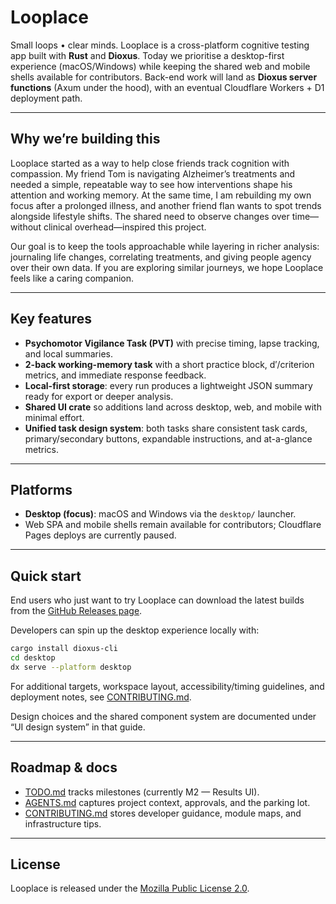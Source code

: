 # Looplace

Small loops • clear minds.
Looplace is a cross-platform cognitive testing app built with **Rust** and **Dioxus**. Today we prioritise a desktop-first experience (macOS/Windows) while keeping the shared web and mobile shells available for contributors. Back-end work will land as **Dioxus server functions** (Axum under the hood), with an eventual Cloudflare Workers + D1 deployment path.

---

## Why we’re building this

Looplace started as a way to help close friends track cognition with compassion. My friend Tom is navigating Alzheimer’s treatments and needed a simple, repeatable way to see how interventions shape his attention and working memory. At the same time, I am rebuilding my own focus after a prolonged illness, and another friend flan wants to spot trends alongside lifestyle shifts. The shared need to observe changes over time—without clinical overhead—inspired this project.

Our goal is to keep the tools approachable while layering in richer analysis: journaling life changes, correlating treatments, and giving people agency over their own data. If you are exploring similar journeys, we hope Looplace feels like a caring companion.

---

## Key features

- **Psychomotor Vigilance Task (PVT)** with precise timing, lapse tracking, and local summaries.
- **2-back working-memory task** with a short practice block, d′/criterion metrics, and immediate response feedback.
- **Local-first storage**: every run produces a lightweight JSON summary ready for export or deeper analysis.
- **Shared UI crate** so additions land across desktop, web, and mobile with minimal effort.
- **Unified task design system**: both tasks share consistent task cards, primary/secondary buttons, expandable instructions, and at-a-glance metrics.

---

## Platforms

- **Desktop (focus)**: macOS and Windows via the `desktop/` launcher.
- Web SPA and mobile shells remain available for contributors; Cloudflare Pages deploys are currently paused.

---

## Quick start

End users who just want to try Looplace can download the latest builds from the [GitHub Releases page](https://github.com/ReadyPlayerEmma/looplace/releases).

Developers can spin up the desktop experience locally with:

```bash
cargo install dioxus-cli
cd desktop
dx serve --platform desktop
```

For additional targets, workspace layout, accessibility/timing guidelines, and deployment notes, see [CONTRIBUTING.md](./CONTRIBUTING.md).

Design choices and the shared component system are documented under “UI design system” in that guide.

---

## Roadmap & docs

- [TODO.md](./TODO.md) tracks milestones (currently M2 — Results UI).
- [AGENTS.md](./AGENTS.md) captures project context, approvals, and the parking lot.
- [CONTRIBUTING.md](./CONTRIBUTING.md) stores developer guidance, module maps, and infrastructure tips.

---

## License

Looplace is released under the [Mozilla Public License 2.0](./LICENSE).

